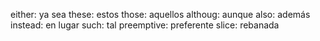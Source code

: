 either: 	ya sea
these: 		estos
those:		aquellos
althoug:	aunque
also:		además
instead:	en lugar
such:		tal
preemptive:	preferente
slice: 		rebanada